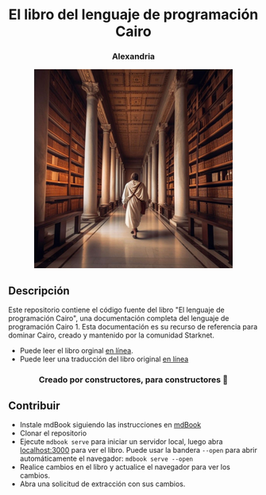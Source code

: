 <div align="center">
  <h1>El libro del lenguaje de programación Cairo</h1>
  <h3> Alexandria </h3>
  <img src="assets/alexandria.jpg" height="400" width="400">
</div>

## Descripción

Este repositorio contiene el código fuente del libro "El lenguaje de programación Cairo", una documentación completa del lenguaje de programación Cairo 1. Esta documentación es su recurso de referencia para dominar Cairo, creado y mantenido por la comunidad Starknet. 

* Puede leer el libro orginal [en línea](https://cairo-book.github.io/).
* Puede leer una traducción del libro original [en línea](https://nadai2010.github.io/StarknetEs-Cairo-Book/)

<div align="center">
  <h3> Creado por constructores, para constructores 📜</h3>
</div>

## Contribuir

- Instale mdBook siguiendo las instrucciones en [mdBook](https://rust-lang.github.io/mdBook/guide/installation.html)
- Clonar el repositorio
- Ejecute `mdbook serve` para iniciar un servidor local, luego abra [localhost:3000](http://localhost:3000) para ver el libro. Puede usar la bandera `--open` para abrir automáticamente el navegador: `mdbook serve --open`
- Realice cambios en el libro y actualice el navegador para ver los cambios.
- Abra una solicitud de extracción con sus cambios.